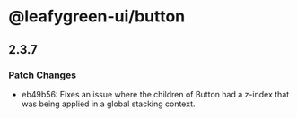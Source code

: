 # @leafygreen-ui/button

## 2.3.7

### Patch Changes

- eb49b56: Fixes an issue where the children of Button had a z-index that was being applied in a global stacking context.
